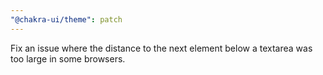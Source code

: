 ```yaml
---
"@chakra-ui/theme": patch
---
```


Fix an issue where the distance to the next element below a textarea was too large in some browsers.
